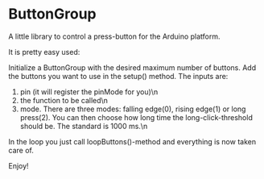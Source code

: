 ButtonGroup
===========

A little library to control a press-button for the Arduino platform.

It is pretty easy used:

Initialize a ButtonGroup with the desired maximum number of buttons.
Add the buttons you want to use in the setup() method. The inputs are:

1. pin (it will register the pinMode for you)\n 
2. the function to be called\n
3. mode. There are three modes: falling edge(0), rising edge(1) or long press(2). You can then choose how long time the long-click-threshold should be. The standard is 1000 ms.\n

In the loop you just call loopButtons()-method and everything is now taken care of.

Enjoy!


